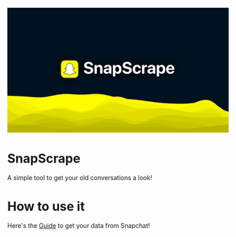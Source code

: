![Banner](brand.png)

# SnapScrape
A simple tool to get your old conversations a look!

# How to use it
Here's the [Guide](https://help.snapchat.com/hc/en-us/articles/7012305371156-How-do-I-download-my-data-from-Snapchat-) to get your data from Snapchat!